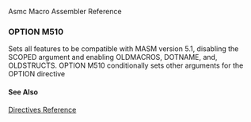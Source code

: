Asmc Macro Assembler Reference

### OPTION M510

Sets all features to be compatible with MASM version 5.1, disabling the SCOPED argument and enabling OLDMACROS, DOTNAME, and, OLDSTRUCTS. OPTION M510 conditionally sets other arguments for the OPTION directive

#### See Also

[Directives Reference](readme.md)
